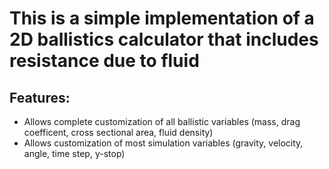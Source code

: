 # This is a simple implementation of a 2D ballistics calculator that includes resistance due to fluid

## Features:
- Allows complete customization of all ballistic variables (mass, drag coefficent, cross sectional area, fluid density)
- Allows customization of most simulation variables (gravity, velocity, angle, time step, y-stop)

